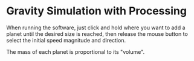 # Gravity Simulation with Processing

When running the software, just click and hold where you want to add
a planet until the desired size is reached, then release the mouse
button to select the initial speed magnitude and direction.

The mass of each planet is proportional to its "volume".
